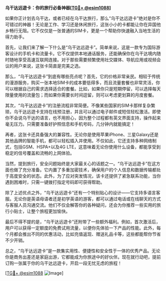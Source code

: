 **乌干达远遊卡：你的旅行必备神器[[TG💪+ @esim1088](https://t.me/s/esim1088)]**

如果你正计划去乌干达，或者已经在乌干达旅行，那么“乌干达远遊卡”绝对是你不可错过的神器！无论是工作、学习还是休闲旅行，这张小小的卡都能让你在异国他乡畅行无阻。它不仅仅是一张普通的SIM卡，更是一个帮助你快速融入当地生活的得力助手。

首先，让我们来了解一下什么是“乌干达远遊卡”。简单来说，这是一款专为国际游客设计的手机卡和流量卡。它不仅提供本地通话服务，还能确保你在乌干达境内随时随地享受高速互联网连接。对于那些需要频繁使用社交媒体、导航应用或视频会议的用户来说，这张卡简直是完美之选。

那么，“乌干达远遊卡”到底有哪些亮点呢？首先，它的价格非常亲民。相较于传统的漫游服务，购买一张本地SIM卡的成本要低得多，而且流量套餐也非常灵活，你可以根据自己的需求选择适合的套餐。比如，如果你只是短期停留，可以选择每天限量使用的流量包；而如果你需要长时间逗留，则可以考虑更划算的月度套餐。

其次，“乌干达远遊卡”的注册流程非常简便。不像某些国家的SIM卡那样复杂繁琐，乌干达远遊卡支持在线预注册，并且可以通过电子邮件或短信轻松激活。即使你不会说乌干达的语言，也不用担心，因为整个过程都有英文界面支持，操作起来毫无压力。只需要准备好护照信息和手机号码，几分钟内就能搞定！

再者，这张卡还具备强大的兼容性。无论你是使用苹果iPhone、三星Galaxy还是其他品牌的智能手机，都可以轻松插入并使用。不仅如此，它还支持多种网络制式，包括GSM、HSPA+以及4G LTE，这意味着无论你使用什么设备，都能享受到稳定的信号覆盖和流畅的上网体验。

当然，提到旅行，安全问题始终是大家最关心的话题之一。“乌干达远遊卡”在这方面也做了充分准备。它内置了多重加密技术，确保用户的个人信息和数据传输都处于高度安全的状态。此外，为了应对突发情况，该卡还提供了紧急联系功能，当你遇到困难时，只需一键拨打指定号码即可获得帮助。

除了上述优点之外，“乌干达远遊卡”还有一个特别贴心的设计——它支持多语言客服。无论你是英语母语者还是初学英语的游客，都可以通过电话或在线聊天的方式与客服人员沟通交流。他们不仅会解答你的各种疑问，还会为你推荐一些实用的旅行小贴士，让整个旅程更加愉快。

最后不得不提的是，“乌干达远遊卡”还附带了一些额外福利。例如，首次激活后，用户可以获得一定额度的免费试用流量，以便你先体验一下产品的性能。此外，每个月都会推出不同的优惠活动，比如充值返现、赠送礼品卡等，这些都能帮你节省不少开销。

总之，“乌干达远遊卡”是一款集实用性、便捷性和安全性于一体的优秀产品。无论你是商务出差还是家庭出游，它都能成为你旅途中的好伙伴。现在就行动吧，提前订购一张属于你的乌干达远遊卡，开启一段无忧无虑的旅程！

[[TG💪+ @esim1088](https://t.me/s/esim1088) ![Image](https://i.postimg.cc/4NQfJmqS/Snipaste-2025-05-13-00-14-12.png)]
